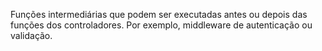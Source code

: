 Funções intermediárias que podem ser executadas antes ou depois das funções dos controladores. Por exemplo, middleware de autenticação ou validação.